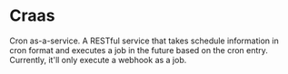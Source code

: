 Craas
=====

Cron as-a-service. A RESTful service that takes schedule information in cron format and executes a job
in the future based on the cron entry. Currently, it'll only execute a webhook as a job.
